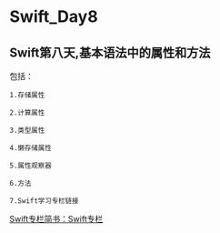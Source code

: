 # Swift_Day8
## Swift第八天,基本语法中的属性和方法

包括：

	1.存储属性

	2.计算属性

	3.类型属性

	4.懒存储属性

	5.属性观察器

	6.方法

    7.Swift学习专栏链接


[Swift专栏简书：Swift专栏](http://www.jianshu.com/nb/8795601)

